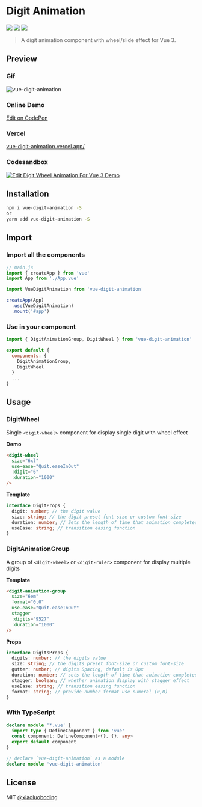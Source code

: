 # Digit Animation

<p align="left">
  <a href="https://www.npmjs.com/package/vue-digit-animation" target="_blank"><img src="https://img.shields.io/npm/v/vue-digit-animation.svg"></a>
  <a href="https://github.com/xiaoluoboding/vue-digit-animation"><img src="https://img.shields.io/github/stars/xiaoluoboding/vue-digit-animation.svg"></a>
  <a href="https://github.com/xiaoluoboding/vue-digit-animation"><img src="https://img.shields.io/github/license/xiaoluoboding/vue-digit-animation.svg"></a>
</p>

> A digit animation component with wheel/slide effect for Vue 3.

## Preview

### Gif

![vue-digit-animation](https://cdn.jsdelivr.net/gh/xiaoluoboding/image-hub@latest/images/2020/11/202011_vue-digit-animation.gif)

### Online Demo

[Edit on CodePen](https://codepen.io/xiaoluoboding/pen/NWrJGJq)

### Vercel

[vue-digit-animation.vercel.app/](vue-digit-animation.vercel.app/)

### Codesandbox

[![Edit Digit Wheel Animation For Vue 3 Demo](https://codesandbox.io/static/img/play-codesandbox.svg)](https://codesandbox.io/s/digit-wheel-animation-for-vue-3-demo-df5k2?fontsize=14&hidenavigation=1&theme=dark)

## Installation

```bash
npm i vue-digit-animation -S
or
yarn add vue-digit-animation -S
```

## Import

### Import all the components

```js
// main.js
import { createApp } from 'vue'
import App from './App.vue'

import VueDigitAnimation from 'vue-digit-animation'

createApp(App)
  .use(VueDigitAnimation)
  .mount('#app')
```

### Use in your component

```js
import { DigitAnimationGroup, DigitWheel } from 'vue-digit-animation'

export default {
  components: {
    DigitAnimationGroup,
    DigitWheel
  }
  ...
}
```

## Usage

### DigitWheel

Single `<digit-wheel>` component for display single digit with wheel effect

**Demo**

```html
<digit-wheel
  size="6xl"
  use-ease="Quit.easeInOut"
  :digit="6"
  :duration="1000"
/>
```

**Template**

```typescript
interface DigitProps {
  digit: number; // the digit value
  size: string; // the digit preset font-size or custom font-size
  duration: number; // Sets the length of time that animation completed, Unit is milliseconds(1000)
  useEase: string; // transition easing function
}
```

### DigitAnimationGroup

A group of `<digit-wheel>` or `<digit-ruler>` component for display multiple digits

**Template**

```html
<digit-animation-group
  size="6em"
  format="0,0"
  use-ease="Quit.easeInOut"
  stagger
  :digits="9527"
  :duration="1000"
/>
```

**Props**

```typescript
interface DigitsProps {
  digits: number; // the digits value
  size: string; // the digits preset font-size or custom font-size
  gutter: number; // digits Spacing, default is 0px
  duration: number; // sets the length of time that animation completed, Unit is milliseconds(1000)
  stagger: boolean; // whether animation display with stagger effect
  useEase: string; // transition easing function
  format: string; // provide number format use numeral (0,0)
}
```

### With TypeScript

```typescript
declare module '*.vue' {
  import type { DefineComponent } from 'vue'
  const component: DefineComponent<{}, {}, any>
  export default component
}

// declare `vue-digit-animation` as a module
declare module 'vue-digit-animation'
```

## License

MIT [@xiaoluoboding](https://github.com/xiaoluoboding)
